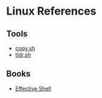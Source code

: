 # Linux References

## Tools

- [copy.sh](https://copy.sh/v86/)
- [tldr.sh](https://tldr.sh/)

## Books

- [Effective Shell](https://effective-shell.com/)